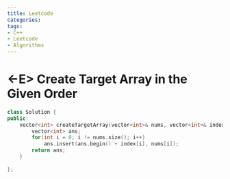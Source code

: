 ```yaml
---
title: Leetcode
categories:
tags:
- C++
- Leetcode
- Algorithms
---
```


# <-E> Create Target Array in the Given Order

```c++
class Solution {
public:
    vector<int> createTargetArray(vector<int>& nums, vector<int>& index) {
        vector<int> ans;
        for(int i = 0; i != nums.size(); i++) 
            ans.insert(ans.begin() + index[i], nums[i]);
        return ans;
    }
    
};
```

